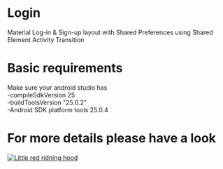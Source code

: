 # Login
Material Log-in &amp; Sign-up layout with Shared Preferences using Shared Element Activity Transition

# Basic requirements
  Make sure your android studio has<br>
  -compileSdkVersion 25<br>
   -buildToolsVersion "25.0.2"<br>
   -Android SDK platform tools 25.0.4<br>
# For more details please have a look 

[![Little red ridning hood](http://i.imgur.com/2VqDJHS.png)](https://youtu.be/NP_m4poIQa8?list=PL0WkCrSdsCuYVFW230HG9TN-f7vHZbK_2)
